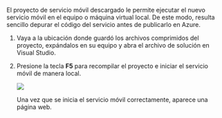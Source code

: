 El proyecto de servicio móvil descargado le permite ejecutar el nuevo servicio móvil en el equipo o máquina virtual local. De este modo, resulta sencillo depurar el código del servicio antes de publicarlo en Azure.

1. Vaya a la ubicación donde guardó los archivos comprimidos del proyecto, expándalos en su equipo y abra el archivo de solución en Visual Studio.

2. Presione la tecla **F5** para recompilar el proyecto e iniciar el servicio móvil de manera local.

    ![][0]

	Una vez que se inicia el servicio móvil correctamente, aparece una página web.

  [0]: ./media/mobile-services-dotnet-backend-test-local-service/mobile-service-startup.png
